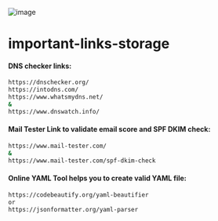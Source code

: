 ![image](https://github.com/rootmarkjoy/important-links-storage/assets/45856526/27f3fb6d-05f5-4829-9eab-0aa19e3ad56b)

# important-links-storage

#### DNS checker links:
```sh
https://dnschecker.org/
https://intodns.com/
https://www.whatsmydns.net/
&
https://www.dnswatch.info/
```

#### Mail Tester Link to validate email score and SPF DKIM check:
```sh
https://www.mail-tester.com/
&
https://www.mail-tester.com/spf-dkim-check
```

#### Online YAML Tool helps you to create valid YAML file:
```sh
https://codebeautify.org/yaml-beautifier
or
https://jsonformatter.org/yaml-parser
```

